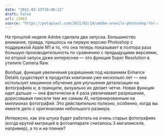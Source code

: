 ```yaml
---
date: "2021-03-15T10:46:22"
draft: False
url: /2063
source: "https://petapixel.com/2021/03/10/adobe-unveils-photoshop-for-apple-silicon-and-super-resolution-for-acr/"
---
```


На прошлой неделе Adobe сделала два запуска. Большинство внимания, правда, пришлось на первую версию Photoshop с поддержкой Apple M1 и то, что она теперь показывает в полтора раза большую производительность по сравнению с предыдущими версиями, но второй запуск даже интереснее — это функция Super Resolution в утилите Camera Raw.

Вообще, функция увеличения разрешения под названием Enhance Details существует в продуктах компании уже несколько лет — она использует машинное обучение для улучшения детализации на фотографиях и, в принципе, визуально их делает четче. Новая функция идет дальше — она фактически в 4 раза увеличивает разрешение, дорисовывая пиксели тем же самым AI, натренированным на миллионах фотографий. Это действительно полезно, особенно, когда вы имеете дело с оригиналами небольшого размера. 

Интересно, как эта штука будет работать на очень старых фотографиях (когда крутой матрицей в фотоаппарате считалось 3 мегапикселя, например), а то и на пленке?
